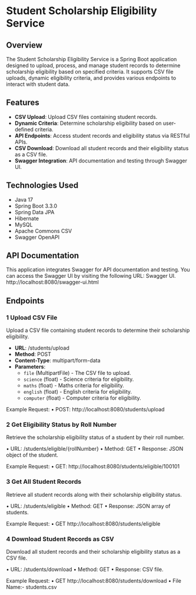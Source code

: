 # Student Scholarship Eligibility Service

## Overview

The Student Scholarship Eligibility Service is a Spring Boot application designed to upload, process, and manage student records to determine scholarship eligibility based on specified criteria. It supports CSV file uploads, dynamic eligibility criteria, and provides various endpoints to interact with student data.

## Features

- **CSV Upload**: Upload CSV files containing student records.
- **Dynamic Criteria**: Determine scholarship eligibility based on user-defined criteria.
- **API Endpoints**: Access student records and eligibility status via RESTful APIs.
- **CSV Download**: Download all student records and their eligibility status as a CSV file.
- **Swagger Integration**: API documentation and testing through Swagger UI.

## Technologies Used

- Java 17
- Spring Boot 3.3.0
- Spring Data JPA
- Hibernate
- MySQL
- Apache Commons CSV
- Swagger OpenAPI

## API Documentation

This application integrates Swagger for API documentation and testing. You can access the Swagger UI by visiting the following URL: Swagger UI.
http://localhost:8080/swagger-ui.html

## Endpoints

### 1 Upload CSV File

Upload a CSV file containing student records to determine their scholarship eligibility.

- **URL**: /students/upload
- **Method**: POST
- **Content-Type**: multipart/form-data
- **Parameters**:
  - `file` (MultipartFile) - The CSV file to upload.
  - `science` (float) - Science criteria for eligibility.
  - `maths` (float) - Maths criteria for eligibility.
  - `english` (float) - English criteria for eligibility.
  - `computer` (float) - Computer criteria for eligibility.

Example Request:
•	POST: http://localhost:8080/students/upload

### 2 Get Eligibility Status by Roll Number

Retrieve the scholarship eligibility status of a student by their roll number.

•	URL: /students/eligible/{rollNumber}
•	Method: GET
•	Response: JSON object of the student.

Example Request:
•	GET: http://localhost:8080/students/eligible/100101

### 3 Get All Student Records

Retrieve all student records along with their scholarship eligibility status.

•	URL: /students/eligible
•	Method: GET
•	Response: JSON array of students.

Example Request:
•	GET http://localhost:8080/students/eligible

### 4 Download Student Records as CSV

Download all student records and their scholarship eligibility status as a CSV file.

•	URL: /students/download
•	Method: GET
•	Response: CSV file.

Example Request:
•	GET http://localhost:8080/students/download
•	 File Name:- students.csv





